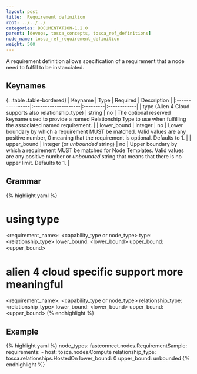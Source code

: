 ```yaml
---
layout: post
title:  Requirement definition
root: ../../../
categories: DOCUMENTATION-1.2.0
parent: [devops, tosca_concepts, tosca_ref_definitions]
node_name: tosca_ref_requirement_definition
weight: 500
---
```


A requirement definition allows specification of a requirement that a node need to fulfill to be instanciated.

## Keynames

{: .table .table-bordered}
| Keyname         | Type                | Required | Description |
|:----------------|:--------------------|:---------|:------------|
| type (Alien 4 Cloud supports also relationship_type) | string | no      | The optional reserved keyname used to provide a named Relationship Type to use when fulfilling the associated named requirement. |
| lower_bound     | integer             | no       | Lower boundary by which a requirement MUST be matched. Valid values are any positive number, 0 meaning that the requirement is optional. Defaults to 1. |
| upper_bound     | integer (or _unbounded_ string) | no       | Upper boundary by which a requirement MUST be matched for Node Templates. Valid values are any positive number or _unbounded_ string that means that there is no upper limit. Defaults to 1. |

## Grammar

{% highlight yaml %}
# using type
<requirement_name>: <capability_type or node_type>
type: <relationship_type>
lower_bound: <lower_bound>
upper_bound: <upper_bound>

# alien 4 cloud specific support more meaningful
<requirement_name>: <capability_type or node_type>
relationship_type: <relationship_type>
lower_bound: <lower_bound>
upper_bound: <upper_bound>
{% endhighlight %}

## Example

{% highlight yaml %}
node_types:
  fastconnect.nodes.RequirementSample:
  requirements:
    - host: tosca.nodes.Compute
      relationship_type: tosca.relationships.HostedOn
      lower_bound: 0
      upper_bound: unbounded
{% endhighlight %}
